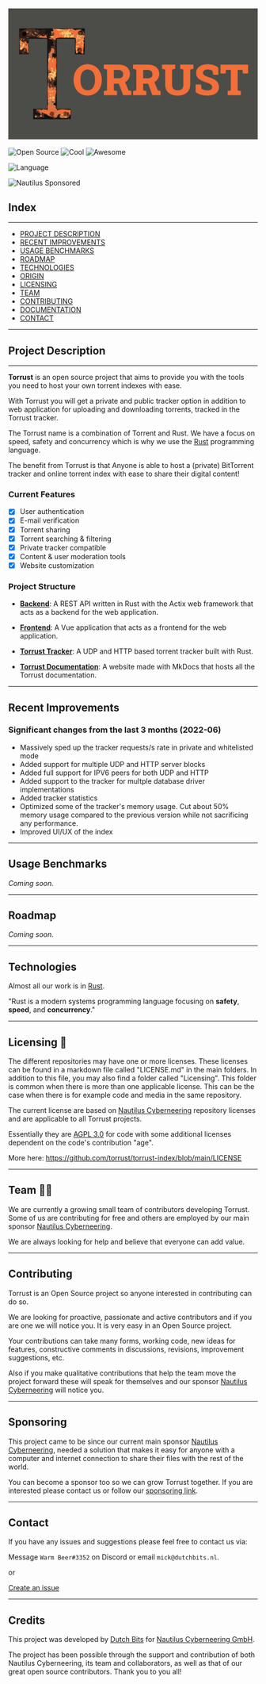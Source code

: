 #

![Torrust Organization Header Image](./img/Torrust_Repo_Organization_Readme_Header-20220621.jpg)

![Open Source](https://badgen.net/badge/Open%20Source/100%25/DA2CE7)
![Cool](https://badgen.net/badge/Cool/100%25/FF7F50)
![Awesome](https://badgen.net/badge/icon/awesome?icon=awesome&label)

![Language](https://badgen.net/badge/Language/Rust/green)

![Nautilus Sponsored](https://badgen.net/badge/Sponsor/Nautilus%20Cyberneering/red)

## Index

---

- [PROJECT DESCRIPTION](#project-description)
- [RECENT IMPROVEMENTS](#recent-improvements)
- [USAGE BENCHMARKS](#usage-benchmarks)
- [ROADMAP](#roadmap)
- [TECHNOLOGIES](#technologies)
- [ORIGIN](#origin)
- [LICENSING](#licensing)
- [TEAM](#team-🙋‍♀️)
- [CONTRIBUTING](#contributing)
- [DOCUMENTATION](#documentation-pagewithcurl-barchart)
- [CONTACT](#contact)

---

## Project Description

---

__Torrust__ is an open source project that aims to provide you with the tools you need to host your own torrent indexes with ease.

With Torrust you will get a private and public tracker option in addition to web application for uploading and downloading torrents, tracked in the Torrust tracker.

The Torrust name is a combination of Torrent and Rust.
We have a focus on speed, safety and concurrency which is why we use the [Rust](https://www.rust-lang.org/) programming language.

The benefit from Torrust is that Anyone is able to host a (private) BitTorrent tracker and online torrent index with ease to share their digital content!

### Current Features

- [X] User authentication
- [X] E-mail verification
- [X] Torrent sharing
- [X] Torrent searching & filtering
- [X] Private tracker compatible
- [X] Content & user moderation tools
- [X] Website customization

### Project Structure

- [__Backend__](https://github.com/torrust/torrust/tree/main/backend): A REST API written in Rust with the Actix web framework that acts as a backend for the web application.

- [__Frontend__](https://github.com/torrust/torrust/tree/main/frontend): A Vue application that acts as a frontend for the web application.

- [__Torrust Tracker__](https://github.com/torrust/torrust-tracker): A UDP and HTTP based torrent tracker built with Rust.

- [__Torrust Documentation__](https://github.com/torrust/torrust-documentation): A website made with MkDocs that hosts all the Torrust documentation.

---

## Recent Improvements

### Significant changes from the last 3 months (2022-06)

- Massively sped up the tracker requests/s rate in private and whitelisted mode
- Added support for multiple UDP and HTTP server blocks
- Added full support for IPV6 peers for both UDP and HTTP
- Added support to the tracker for multple database driver implementations
- Added tracker statistics
- Optimized some of the tracker's memory usage. Cut about 50% memory usage compared to the previous version while not sacrificing any performance.
- Improved UI/UX of the index

---

## Usage Benchmarks

*Coming soon.*

---

## Roadmap

*Coming soon.*

---

## Technologies

Almost all our work is in [Rust](https://www.rust-lang.org/).

"Rust is a modern systems programming language focusing on __safety__, __speed__, and __concurrency__."

---

## Licensing 🧾

The different repositories may have one or more licenses. These licenses can be found in a markdown file called "LICENSE.md"  in the main folders. In addition to this file, you may also find a folder called "Licensing". This folder is common when there is more than one applicable license. This can be the case when there is for example code and media in the same repository.

The current license are based on [Nautilus Cyberneering](https://nautilus-cyberneering.de/) repository licenses and are applicable to all Torrust projects.

Essentially they are [AGPL 3.0](https://www.gnu.org/licenses/agpl-3.0.en.html) for code with some additional licenses dependent on the code's contribution "age".

More here: <https://github.com/torrust/torrust-index/blob/main/LICENSE>

---

## Team 🙋‍♀️

We are currently a growing small team of contributors developing Torrust. Some of us are contributing for free and others are employed by our main sponsor [Nautilus Cyberneering](https://nautilus-cyberneering.de/).

We are always looking for help and believe that everyone can add value.

---

## Contributing

Torrust is an Open Source project so anyone interested in contributing can do so.

We are looking for proactive, passionate and active contributors and if you are one we will notice you. It is very easy in an Open Source project.

Your contributions can take many forms, working code, new ideas for features, constructive comments in discussions, revisions, improvement suggestions, etc.

Also if you make qualitative contributions that help the team move the project forward these will speak for themselves and our sponsor [Nautilus Cyberneering](https://nautilus-cyberneering.de/) will notice you.

---

## Sponsoring

This project came to be since our current main sponsor [Nautilus Cyberneering](https://nautilus-cyberneering.de/), needed a solution that makes it easy for anyone with a computer and internet connection to share their files with the rest of the world.

You can become a sponsor too so we can grow Torrust together. If you are interested please contact us or follow our [sponsoring link]().

---

## Contact

If you have any issues and suggestions please feel free to contact us via:

Message `Warm Beer#3352` on Discord or email `mick@dutchbits.nl`.

or

[Create an issue](https://github.com/torrust/torrust-index/issues)

---

## Credits

This project was developed by [Dutch Bits](https://dutchbits.nl) for [Nautilus Cyberneering GmbH](https://nautilus-cyberneering.de/).

The project has been possible through the support and contribution of both Nautilus Cyberneering, its team and collaborators, as well as that of our great open source contributors. Thank you to you all!

<!--

**Here are some ideas to get you started:**

🙋‍♀️ A short introduction - what is your organization all about?

🌈 Contribution guidelines - how can the community get involved?

💻 Useful resources - where can the community find your docs? Is there anything else the community should know?

🍿 Fun facts - what does your team eat for breakfast?

🧙 Remember, you can do mighty things with the power of [Markdown](https://docs.github.com/github/writing-on-github/getting-started-with-writing-and-formatting-on-github/basic-writing-and-formatting-syntax)
-->
